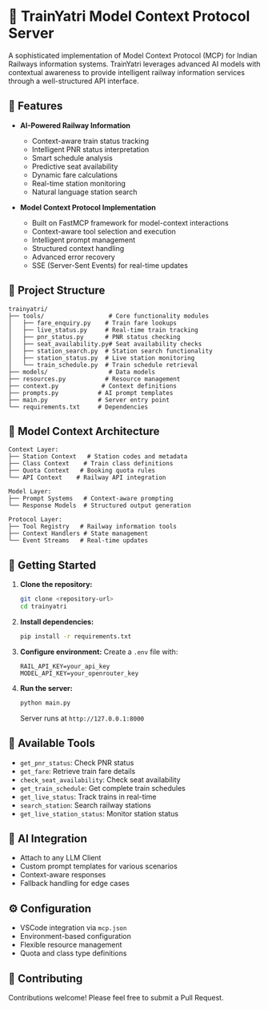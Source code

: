 # 🚂 TrainYatri Model Context Protocol Server

A sophisticated implementation of Model Context Protocol (MCP) for Indian Railways information systems. TrainYatri leverages advanced AI models with contextual awareness to provide intelligent railway information services through a well-structured API interface.

## 🌟 Features

- **AI-Powered Railway Information**
  - Context-aware train status tracking
  - Intelligent PNR status interpretation
  - Smart schedule analysis
  - Predictive seat availability
  - Dynamic fare calculations
  - Real-time station monitoring
  - Natural language station search

- **Model Context Protocol Implementation**
  - Built on FastMCP framework for model-context interactions
  - Context-aware tool selection and execution
  - Intelligent prompt management
  - Structured context handling
  - Advanced error recovery
  - SSE (Server-Sent Events) for real-time updates


## 📁 Project Structure

```
trainyatri/
├── tools/                  # Core functionality modules
│   ├── fare_enquiry.py    # Train fare lookups
│   ├── live_status.py     # Real-time train tracking
│   ├── pnr_status.py      # PNR status checking
│   ├── seat_availability.py# Seat availability checks
│   ├── station_search.py  # Station search functionality
│   ├── station_status.py  # Live station monitoring
│   └── train_schedule.py  # Train schedule retrieval
├── models/                 # Data models
├── resources.py           # Resource management
├── context.py            # Context definitions
├── prompts.py           # AI prompt templates
├── main.py              # Server entry point
└── requirements.txt     # Dependencies
```

## 🧠 Model Context Architecture

```
Context Layer:
├── Station Context   # Station codes and metadata
├── Class Context    # Train class definitions
├── Quota Context   # Booking quota rules
└── API Context    # Railway API integration

Model Layer:
├── Prompt Systems   # Context-aware prompting
└── Response Models  # Structured output generation

Protocol Layer:
├── Tool Registry   # Railway information tools
├── Context Handlers # State management
└── Event Streams   # Real-time updates
```

## 🚀 Getting Started

1. **Clone the repository:**
   ```bash
   git clone <repository-url>
   cd trainyatri
   ```

2. **Install dependencies:**
   ```bash
   pip install -r requirements.txt
   ```

3. **Configure environment:**
   Create a `.env` file with:
   ```
   RAIL_API_KEY=your_api_key
   MODEL_API_KEY=your_openrouter_key
   ```

4. **Run the server:**
   ```bash
   python main.py
   ```
   Server runs at `http://127.0.0.1:8000`

## 🔧 Available Tools

- `get_pnr_status`: Check PNR status
- `get_fare`: Retrieve train fare details
- `check_seat_availability`: Check seat availability
- `get_train_schedule`: Get complete train schedules
- `get_live_status`: Track trains in real-time
- `search_station`: Search railway stations
- `get_live_station_status`: Monitor station status

## 🤖 AI Integration

- Attach to any LLM Client
- Custom prompt templates for various scenarios
- Context-aware responses
- Fallback handling for edge cases

## ⚙️ Configuration

- VSCode integration via `mcp.json`
- Environment-based configuration
- Flexible resource management
- Quota and class type definitions


## 🤝 Contributing

Contributions welcome! Please feel free to submit a Pull Request.